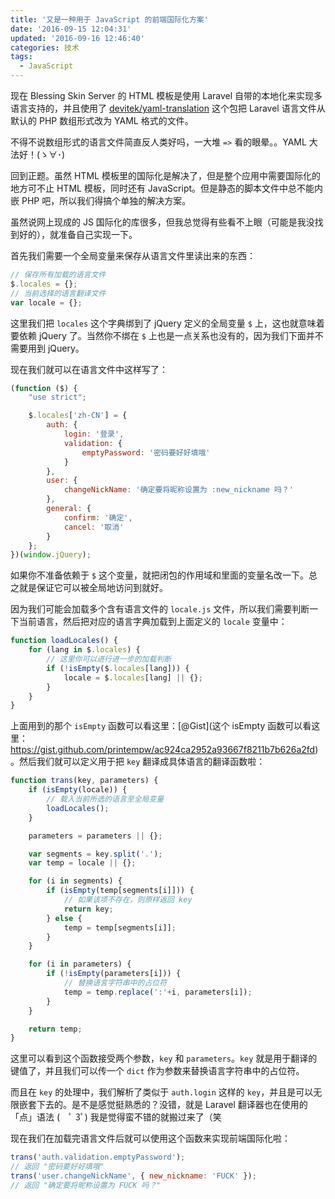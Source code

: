 ```yaml
---
title: '又是一种用于 JavaScript 的前端国际化方案'
date: '2016-09-15 12:04:31'
updated: '2016-09-16 12:46:40'
categories: 技术
tags:
  - JavaScript
---
```


现在 Blessing Skin Server 的 HTML 模板是使用 Laravel 自带的本地化来实现多语言支持的，并且使用了 [devitek/yaml-translation](https://github.com/Devitek/laravel-yaml-translation) 这个包把 Laravel 语言文件从默认的 PHP 数组形式改为 YAML 格式的文件。

不得不说数组形式的语言文件简直反人类好吗，一大堆 `=>` 看的眼晕。。YAML 大法好！(ゝ∀･)

回到正题。虽然 HTML 模板里的国际化是解决了，但是整个应用中需要国际化的地方可不止 HTML 模板，同时还有 JavaScript。但是静态的脚本文件中总不能内嵌 PHP 吧，所以我们得搞个单独的解决方案。

虽然说网上现成的 JS 国际化的库很多，但我总觉得有些看不上眼（可能是我没找到好的），就准备自己实现一下。

<!--more-->

首先我们需要一个全局变量来保存从语言文件里读出来的东西：

```javascript
// 保存所有加载的语言文件
$.locales = {};
// 当前选择的语言翻译文件
var locale = {};
```

这里我们把 `locales` 这个字典绑到了 jQuery 定义的全局变量 `$` 上，这也就意味着要依赖 jQuery 了。当然你不绑在 `$` 上也是一点关系也没有的，因为我们下面并不需要用到 jQuery。

现在我们就可以在语言文件中这样写了：

```javascript
(function ($) {
    "use strict";

    $.locales['zh-CN'] = {
        auth: {
            login: '登录',
            validation: {
                emptyPassword: '密码要好好填哦'
            }
        },
        user: {
            changeNickName: '确定要将昵称设置为 :new_nickname 吗？'
        },
        general: {
            confirm: '确定',
            cancel: '取消'
        }
    };
})(window.jQuery);
```

如果你不准备依赖于 `$` 这个变量，就把闭包的作用域和里面的变量名改一下。总之就是保证它可以被全局地访问到就好。

因为我们可能会加载多个含有语言文件的 `locale.js` 文件，所以我们需要判断一下当前语言，然后把对应的语言字典加载到上面定义的 `locale` 变量中：

```javascript
function loadLocales() {
    for (lang in $.locales) {
        // 这里你可以进行进一步的加载判断
        if (!isEmpty($.locales[lang])) {
            locale = $.locales[lang] || {};
        }
    }
}
```

上面用到的那个 `isEmpty` 函数可以看这里：[@Gist](这个 isEmpty 函数可以看这里：https://gist.github.com/printempw/ac924ca2952a93667f8211b7b626a2fd)。然后我们就可以定义用于把 `key` 翻译成具体语言的翻译函数啦：

```javascript
function trans(key, parameters) {
    if (isEmpty(locale)) {
        // 载入当前所选的语言至全局变量
        loadLocales();
    }

    parameters = parameters || {};

    var segments = key.split('.');
    var temp = locale || {};

    for (i in segments) {
        if (isEmpty(temp[segments[i]])) {
            // 如果该项不存在，则原样返回 key
            return key;
        } else {
            temp = temp[segments[i]];
        }
    }

    for (i in parameters) {
        if (!isEmpty(parameters[i])) {
            // 替换语言字符串中的占位符
            temp = temp.replace(':'+i, parameters[i]);
        }
    }

    return temp;
}
```

这里可以看到这个函数接受两个参数，`key` 和 `parameters`。`key` 就是用于翻译的键值了，并且我们可以传一个 `dict` 作为参数来替换语言字符串中的占位符。

而且在 `key` 的处理中，我们解析了类似于 `auth.login` 这样的 `key`，并且是可以无限嵌套下去的。是不是感觉挺熟悉的？没错，就是 Laravel 翻译器也在使用的「点」语法 (　ﾟ 3ﾟ) 我是觉得蛮不错的就搬过来了（笑

现在我们在加载完语言文件后就可以使用这个函数来实现前端国际化啦：

```javascript
trans('auth.validation.emptyPassword');
// 返回 "密码要好好填哦"
trans('user.changeNickName', { new_nickname: 'FUCK' });
// 返回 "确定要将昵称设置为 FUCK 吗？"
```


